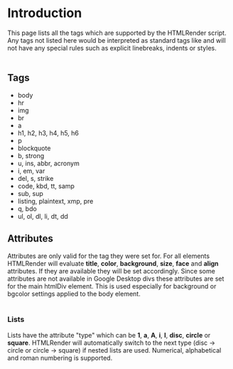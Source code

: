 # Introduction #

This page lists all the tags which are supported by the HTMLRender script. Any tags not listed here would be interpreted as standard tags like <span> and will not have any special rules such as explicit linebreaks, indents or styles.<br>
<br>
<h2>Tags</h2>

<ul><li>body<br>
</li><li>hr<br>
</li><li>img<br>
</li><li>br<br>
</li><li>a<br>
</li><li>h1, h2, h3, h4, h5, h6<br>
</li><li>p<br>
</li><li>blockquote<br>
</li><li>b, strong<br>
</li><li>u, ins, abbr, acronym<br>
</li><li>i, em, var<br>
</li><li>del, s, strike<br>
</li><li>code, kbd, tt, samp<br>
</li><li>sub, sup<br>
</li><li>listing, plaintext, xmp, pre<br>
</li><li>q, bdo<br>
</li><li>ul, ol, dl, li, dt, dd</li></ul>

<h2>Attributes</h2>

Attributes are only valid for the tag they were set for. For all elements HTMLRender will evaluate <b>title</b>, <b>color</b>, <b>background</b>, <b>size</b>, <b>face</b> and <b>align</b> attributes. If they are available they will be set accordingly. Since some attributes are not available in Google Desktop divs these attributes are set for the main htmlDiv element. This is used especially for background or bgcolor settings applied to the body element.<br>
<br>
<h3>Lists</h3>

Lists have the attribute "type" which can be <b>1</b>, <b>a</b>, <b>A</b>, <b>i</b>, <b>I</b>, <b>disc</b>, <b>circle</b> or <b>square</b>. HTMLRender will automatically switch to the next type (disc -> circle or circle -> square) if nested lists are used. Numerical, alphabetical and roman numbering is supported.